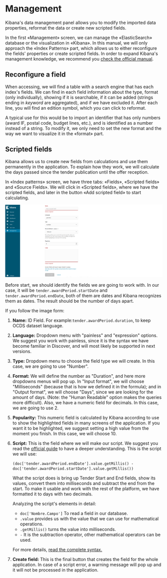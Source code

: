 # Management

Kibana's data management panel allows you to modify the imported data properties, reformat the data or create new scripted fields.

In the first «Management» screen, we can manage the «ElasticSearch» database or the visualization in «Kibana». In this manual, we will only approach the «Index Patterns» part, which allows us to either reconfigure the fields' properties or create scripted fields. In order to expand Kibana's management knowledge, we recommend you [check the official manual](https://www.elastic.co/guide/en/kibana/current/management.html).

## Reconfigure a field

When accessing, we will find a table with a search engine that has each index's fields. We can find in each field information about the type, format (only individually), showing if it is searchable, if it can be added (strings ending in *keyword* are aggregated), and if we have excluded it. After each line, you will find an edition symbol, which you can click to reformat.

A typical use for this would be to import an identifier that has only numbers (award IF, postal code, budget lines, etc.), and is identified as a number instead of a string. To modify it, we only need to set the new format and the way we want to visualize it in the «format» part.

## Scripted fields

Kibana allows us to create new fields from calculations and use them permanently in the application. To explain how they work, we will calculate the days passed since the tender publication until the offer reception.

In «Index patterns» screen, we have three tabs: «Fields», «Scripted fields» and «Source Fields». We will click in «Scripted fields», where we have the scripted fields, and later in the button «Add scripted field» to start calculating.

!["Scripted Fields"](ScriptedFields.png "Scripted Fields")

Before start, we should identify the fields we are going to work with. In our case, it will be `tender.awardPeriod.startDate` and `tender.awardPeriod.endDate`, both of them are dates and Kibana recognizes them as dates. The result should be the number of days apart. 

If you follow the image form:

1. **Name:** ID Field. For example:`tender.awardPeriod.duration`, to keep OCDS dataset language.
1. **Language:** Dropdown menu with "painless" and "expression" options. We suggest you work with painless, since it is the syntax we have become familiar in Discover, and will most likely be supported in next versions.
1. **Type:** Dropdown menu to choose the field type we will create. In this case, we are going to use "Number".
1. **Format:** We will define the number as "Duration", and here more dropdowns menus will pop up. In "Input format", we will choose "Milliseconds" (because that is how we defined it in the formula); and in "Output format", we will choose "Days", since we are looking for the amount of days. (Note: the "Human Readable" option makes the queries more difficult). Also, we have a numeric field for decimals. In this case, we are going to use 2.
1. **Popularity:** This numeric field is calculated by Kibana according to use to show the highlighted fields in many screens of the application. If you want it to be highlighted, we suggest setting a high value from the moment you finish. In this case, we will choose 10.
1. **Script:** This is the field where we will make our script.
We suggest you read the [official guide](https://www.elastic.co/guide/en/elasticsearch/reference/6.x/search-request-script-fields.html) to have a deeper understanding. This is the script we will use:
    ```
    (doc['tender.awardPeriod.endDate'].value.getMillis() - doc['tender.awardPeriod.startDate'].value.getMillis())
    ```
    What the script does is bring up Tender Start and End fields, show its values, convert them into milliseconds and subtract the end from the start. To make it usable and work with the rest of the platform, we have formatted it to days with two decimals.

    Analyzing the script's elements in detail:  
    * `doc['Nombre.Campo']` To read a field in our database.  
    * `.value` provides us with the value that we can use for mathematical operations.
    * `.getMillis()` turns the value into milliseconds.
    * ` - ` It is the subtraction operator, other mathematical operators can be used.

    For more details, [read the complete syntax.](https://www.elastic.co/guide/en/elasticsearch/painless/master/painless-api-reference.html)

7. **Create field:** This is the final button that creates the field for the whole application. In case of a script error, a warning message will pop up and it will not be processed in the application.
